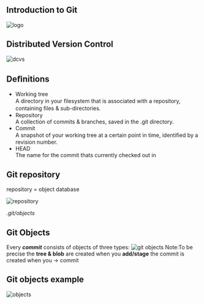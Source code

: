 ## Introduction to Git
![logo](http://planetozh.com/blog/wp-content/uploads/2012/11/git-t-shirt.png)


## Distributed Version Control
![dcvs](https://www.evernote.com/shard/s220/sh/9fec4d5f-b0d4-47aa-90e3-f8a8e26f437b/65e0ab34b21d065b8f465b5f820e0ea0/deep/0/Git-in-action.png)


## Deﬁnitions
* Working tree <br/>A directory in your ﬁlesystem that is associated with a repository, containing ﬁles & sub-directories.
* Repository <br/>A collection of commits & branches, saved in the .git directory.
* Commit <br/>A snapshot of your working tree at a certain point in time, identiﬁed by a revision number.
* HEAD <br/>The name for the commit thats currently checked out in


## Git repository
repository = object database

![repository](https://www.evernote.com/shard/s220/sh/6d0057d7-9a79-464d-b9d0-229c33ace9f8/9c5ea69a118c40213d25a05de7914398/deep/0/Git-in-action.png)

_.git/objects_


## Git Objects
Every **_commit_** consists of objects of three types:
![git objects](https://www.evernote.com/shard/s220/sh/be1a8182-05ea-4162-a34d-8a21ef3be77e/17e6d23b1e0296e2197d53a0bfb25be1/deep/0/Git-internals.png)
Note:To be precise the **tree & blob** are created when you **add/stage** the commit is created when you -> commit


## Git objects example
![objects](https://www.evernote.com/shard/s220/sh/251fde72-325c-477e-9f8b-cc25bfedd7d0/a6aa64d8c37b64f06ee86efd8ed0adbf/deep/0/Git-in-action.png)

